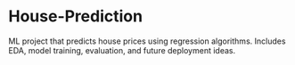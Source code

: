 # House-Prediction
ML project that predicts house prices using regression algorithms. Includes EDA, model training, evaluation, and future deployment ideas.
